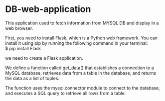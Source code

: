 # DB-web-application
This application used to fetch information from MYSQL DB and display in a web browser.    
     
First, you need to install Flask, which is a Python web framework. You can install it using pip by running the following command in your terminal:     
$ pip install Flask    
     
     
we need to create a Flask application.     
    
We define a function called get_data() that establishes a connection to a MySQL database, retrieves data from a table in the database, and returns the data as a list of tuples.     
      
The function uses the mysql.connector module to connect to the database, and executes a SQL query to retrieve all rows from a table.     
